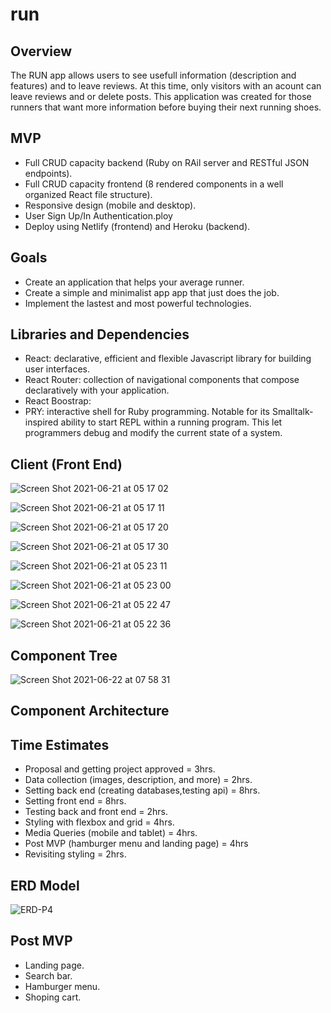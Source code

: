 # run

## Overview

The RUN app allows users to see usefull information (description and features) and to leave reviews. At this time, only visitors with an acount can leave reviews and or delete posts. This application was created for those runners that want more information before buying their next running shoes. 

## MVP
- Full CRUD capacity backend (Ruby on RAil server and RESTful JSON endpoints).
- Full CRUD capacity frontend (8 rendered components in a well organized React file structure).
- Responsive design (mobile and desktop).
- User Sign Up/In Authentication.ploy 
- Deploy using Netlify (frontend) and Heroku (backend).

## Goals 
- Create an application that helps your average runner.
- Create a simple and minimalist app app that just does the job.
- Implement the lastest and most powerful technologies. 

## Libraries and Dependencies
- React: declarative, efficient and flexible Javascript library for building user interfaces.
- React Router: collection of navigational components that compose declaratively with your application.
- React Boostrap:
- PRY: interactive shell for Ruby programming. Notable for its Smalltalk-inspired ability to start REPL within a running program. This let programmers debug and modify the current state of a system.


## Client (Front End) 

![Screen Shot 2021-06-21 at 05 17 02](https://user-images.githubusercontent.com/82680108/122738566-1a932680-d250-11eb-8119-8ff9b967c55f.png)

![Screen Shot 2021-06-21 at 05 17 11](https://user-images.githubusercontent.com/82680108/122738587-1f57da80-d250-11eb-8987-ae14dbd7e51a.png)

![Screen Shot 2021-06-21 at 05 17 20](https://user-images.githubusercontent.com/82680108/122738586-1f57da80-d250-11eb-9e6f-d7581b6c5213.png)

![Screen Shot 2021-06-21 at 05 17 30](https://user-images.githubusercontent.com/82680108/122738584-1ebf4400-d250-11eb-8939-fcf6c6a999e5.png)


![Screen Shot 2021-06-21 at 05 23 11](https://user-images.githubusercontent.com/82680108/122739316-dce2cd80-d250-11eb-9873-cbc47b755911.png)

![Screen Shot 2021-06-21 at 05 23 00](https://user-images.githubusercontent.com/82680108/122739326-df452780-d250-11eb-9cea-50a768719966.png)

![Screen Shot 2021-06-21 at 05 22 47](https://user-images.githubusercontent.com/82680108/122739338-e10eeb00-d250-11eb-929c-17f6186d468b.png)

![Screen Shot 2021-06-21 at 05 22 36](https://user-images.githubusercontent.com/82680108/122739344-e2d8ae80-d250-11eb-9f1c-73c003435ff0.png)

## Component Tree

![Screen Shot 2021-06-22 at 07 58 31](https://user-images.githubusercontent.com/82680108/122920776-c0699280-d32f-11eb-9197-9c5ac2177357.png)

## Component Architecture

## Time Estimates
- Proposal and getting project approved = 3hrs.
- Data collection (images, description, and more) = 2hrs.
- Setting back end (creating databases,testing api)  = 8hrs.
- Setting front end = 8hrs.
- Testing back and front end = 2hrs.
- Styling with flexbox and grid = 4hrs.
- Media Queries (mobile and tablet) = 4hrs.
- Post MVP (hamburger menu and landing page) = 4hrs
- Revisiting styling = 2hrs.

## ERD Model

![ERD-P4](https://user-images.githubusercontent.com/82680108/122913884-04f13000-d328-11eb-8743-c239379d39cd.png)


## Post MVP
- Landing page.
- Search bar.
- Hamburger menu.
- Shoping cart.

